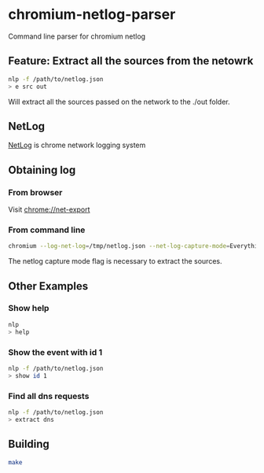 # chromium-netlog-parser
Command line parser for chromium netlog

## Feature: Extract all the sources from the netowrk
```bash
nlp -f /path/to/netlog.json
> e src out
```
Will extract all the sources passed on the network to the ./out folder.

## NetLog
[NetLog](https://www.chromium.org/developers/design-documents/network-stack/netlog) is chrome network logging system

## Obtaining log

### From browser
Visit [chrome://net-export](chrome://net-export)

### From command line
```bash
chromium --log-net-log=/tmp/netlog.json --net-log-capture-mode=Everything
```
The netlog capture mode flag is necessary to extract the sources.

## Other Examples

### Show help
```bash
nlp
> help
```

### Show the event with id 1
```bash
nlp -f /path/to/netlog.json
> show id 1
```

### Find all dns requests
```bash
nlp -f /path/to/netlog.json
> extract dns
```

## Building
```bash
make
```
